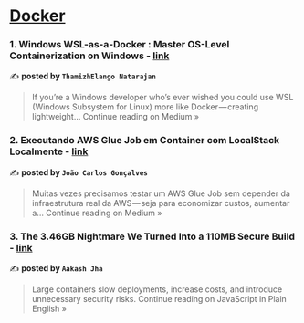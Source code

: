 
<h1><a href=https://medium.com/tag/docker/recommended target="_blank" rel="noopener noreferrer">Docker</a></h1>
<h3>1. Windows WSL-as-a-Docker : Master OS-Level Containerization on Windows - <a href="https://thamizhelango.medium.com/windows-wsl-as-a-docker-master-os-level-containerization-on-windows-1b569e398507?source=rss------docker-5" target="_blank" rel="noopener noreferrer">link</a></h3>

✍️ **posted by `ThamizhElango Natarajan`**

<blockquote>If you’re a Windows developer who’s ever wished you could use WSL (Windows Subsystem for Linux) more like Docker — creating lightweight…
Continue reading on Medium »</blockquote>

<h3>2. Executando AWS Glue Job em Container com LocalStack Localmente - <a href="https://medium.com/@jcarlosptc/executando-aws-glue-job-em-container-com-localstack-localmente-8b41789dca45?source=rss------docker-5" target="_blank" rel="noopener noreferrer">link</a></h3>

✍️ **posted by `João Carlos Gonçalves`**

<blockquote>Muitas vezes precisamos testar um AWS Glue Job sem depender da infraestrutura real da AWS — seja para economizar custos, aumentar a…
Continue reading on Medium »</blockquote>

<h3>3. The 3.46GB Nightmare We Turned Into a 110MB Secure Build - <a href="https://javascript.plainenglish.io/the-3-46gb-nightmare-we-turned-into-a-110mb-secure-build-e709c708a1db?source=rss------docker-5" target="_blank" rel="noopener noreferrer">link</a></h3>

✍️ **posted by `Aakash Jha`**

<blockquote>Large containers slow deployments, increase costs, and introduce unnecessary security risks.
Continue reading on JavaScript in Plain English »</blockquote>

